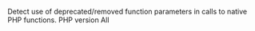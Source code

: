 Detect use of deprecated/removed function parameters in calls to native PHP functions.
PHP version All